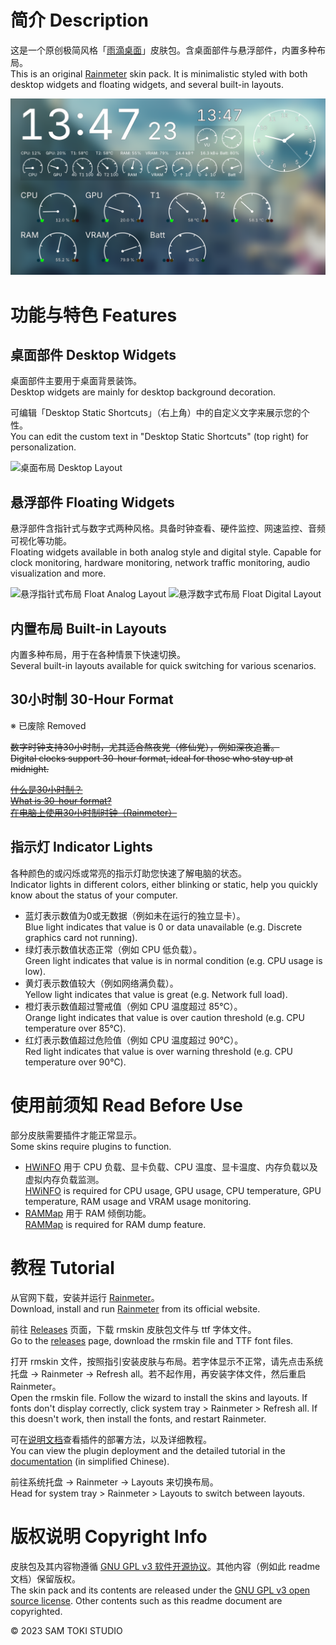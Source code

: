 # 简介 Description

这是一个原创极简风格「[雨滴桌面](https://en.wikipedia.org/wiki/Rainmeter)」皮肤包。含桌面部件与悬浮部件，内置多种布局。<br>
This is an original [Rainmeter](https://en.wikipedia.org/wiki/Rainmeter) skin pack. It is minimalistic styled with both desktop widgets and floating widgets, and several built-in layouts.

![封面 Cover](/PREVIEW/封面%20Cover.png)

# 功能与特色 Features

## 桌面部件 Desktop Widgets

桌面部件主要用于桌面背景装饰。<br>
Desktop widgets are mainly for desktop background decoration.

可编辑「Desktop Static Shortcuts」（右上角）中的自定义文字来展示您的个性。<br>
You can edit the custom text in "Desktop Static Shortcuts" (top right) for personalization.

![桌面布局 Desktop Layout](/PREVIEW/桌面布局%20Desktop%20Layout.jpg)

## 悬浮部件 Floating Widgets

悬浮部件含指针式与数字式两种风格。具备时钟查看、硬件监控、网速监控、音频可视化等功能。<br>
Floating widgets available in both analog style and digital style. Capable for clock monitoring, hardware monitoring, network traffic monitoring, audio visualization and more.

![悬浮指针式布局 Float Analog Layout](/PREVIEW/悬浮指针式布局%20Float%20Analog%20Layout.jpg)
![悬浮数字式布局 Float Digital Layout](/PREVIEW/悬浮数字式布局%20Float%20Digital%20Layout.jpg)

## 内置布局 Built-in Layouts

内置多种布局，用于在各种情景下快速切换。<br>
Several built-in layouts available for quick switching for various scenarios.

## 30小时制 30-Hour Format

※ 已废除 Removed

~~数字时钟支持30小时制，尤其适合熬夜党（修仙党），例如深夜追番。~~<br>
~~Digital clocks support 30-hour format, ideal for those who stay up at midnight.~~

~~[什么是30小时制？](https://zh.moegirl.org.cn/30%E5%B0%8F%E6%97%B6%E5%88%B6)~~<br>
~~[What is 30-hour format?](https://en.wikipedia.org/wiki/Date_and_time_notation_in_Japan)~~<br>
~~[在电脑上使用30小时制时钟（Rainmeter）](https://zhuanlan.zhihu.com/p/319783535)~~

## 指示灯 Indicator Lights

各种颜色的或闪烁或常亮的指示灯助您快速了解电脑的状态。<br>
Indicator lights in different colors, either blinking or static, help you quickly know about the status of your computer.

- 蓝灯表示数值为0或无数据（例如未在运行的独立显卡）。<br>
Blue light indicates that value is 0 or data unavailable (e.g. Discrete graphics card not running).
- 绿灯表示数值状态正常（例如 CPU 低负载）。<br>
Green light indicates that value is in normal condition (e.g. CPU usage is low).
- 黄灯表示数值较大（例如网络满负载）。<br>
Yellow light indicates that value is great (e.g. Network full load).
- 橙灯表示数值超过警戒值（例如 CPU 温度超过 85℃）。<br>
Orange light indicates that value is over caution threshold (e.g. CPU temperature over 85℃).
- 红灯表示数值超过危险值（例如 CPU 温度超过 90℃）。<br>
Red light indicates that value is over warning threshold (e.g. CPU temperature over 90℃).

# 使用前须知 Read Before Use

部分皮肤需要插件才能正常显示。<br>
Some skins require plugins to function.

- [HWiNFO](https://docs.rainmeter.net/tips/hwinfo) 用于 CPU 负载、显卡负载、CPU 温度、显卡温度、内存负载以及虚拟内存负载监测。<br>
[HWiNFO](https://docs.rainmeter.net/tips/hwinfo) is required for CPU usage, GPU usage, CPU temperature, GPU temperature, RAM usage and VRAM usage monitoring.
- [RAMMap](https://learn.microsoft.com/en-us/sysinternals/downloads/rammap) 用于 RAM 倾倒功能。<br>
[RAMMap](https://learn.microsoft.com/en-us/sysinternals/downloads/rammap) is required for RAM dump feature.

# 教程 Tutorial

从官网下载，安装并运行 [Rainmeter](https://www.rainmeter.net)。<br>
Download, install and run [Rainmeter](https://www.rainmeter.net) from its official website.

前往 [Releases](https://github.com/SamToki/Sam-Toki-Rainmeter-Skin/releases/latest) 页面，下载 rmskin 皮肤包文件与 ttf 字体文件。<br>
Go to the [releases](https://github.com/SamToki/Sam-Toki-Rainmeter-Skin/releases/latest) page, download the rmskin file and TTF font files.

打开 rmskin 文件，按照指引安装皮肤与布局。若字体显示不正常，请先点击系统托盘 → Rainmeter → Refresh all。若不起作用，再安装字体文件，然后重启 Rainmeter。<br>
Open the rmskin file. Follow the wizard to install the skins and layouts. If fonts don't display correctly, click system tray > Rainmeter > Refresh all. If this doesn't work, then install the fonts, and restart Rainmeter.

可在[说明文档](/HELP/Sam%20Toki%20的%20Rainmeter%20皮肤说明文档.pdf)查看插件的部署方法，以及详细教程。<br>
You can view the plugin deployment and the detailed tutorial in the [documentation](/HELP/Sam%20Toki%20的%20Rainmeter%20皮肤说明文档.pdf) (in simplified Chinese).

前往系统托盘 → Rainmeter → Layouts 来切换布局。<br>
Head for system tray > Rainmeter > Layouts to switch between layouts.

# 版权说明 Copyright Info

皮肤包及其内容物遵循 [GNU GPL v3 软件开源协议](https://www.gnu.org/licenses/gpl-3.0.en.html)。其他内容（例如此 readme 文档）保留版权。<br>
The skin pack and its contents are released under the [GNU GPL v3 open source license](https://www.gnu.org/licenses/gpl-3.0.en.html). Other contents such as this readme document are copyrighted.

© 2023 SAM TOKI STUDIO
